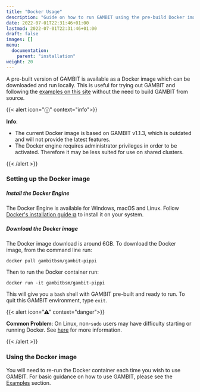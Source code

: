```yaml
---
title: "Docker Usage"
description: "Guide on how to run GAMBIT using the pre-build Docker image."
date: 2022-07-01T22:31:46+01:00
lastmod: 2022-07-01T22:31:46+01:00
draft: false
images: []
menu:
  documentation:
    parent: "installation"
weight: 20
---
```


A pre-built version of GAMBIT is available as a Docker image which can be downloaded and run locally. This is useful for trying out GAMBIT and following the [examples on this site](/documentation/examples/colliderbit_example/) without the need to build GAMBIT from source.

{{< alert icon="ⓘ" context="info">}}

**Info**:
- The current Docker image is based on GAMBIT v1.1.3, which is outdated and will not provide the latest features.
- The Docker engine requires administrator privileges in order to be activated. Therefore it may be less suited for use on shared clusters.

{{< /alert >}}

### Setting up the Docker image

##### Install the Docker Engine

The Docker Engine is available for Windows, macOS and Linux. Follow [Docker's installation guide ⧉](https://docs.docker.com/engine/install/) to install it on your system.

##### Download the Docker image

The Docker image download is around 6GB. To download the Docker image, from the command line run:

```
docker pull gambitbsm/gambit-pippi
```

Then to run the Docker container run:

```
docker run -it gambitbsm/gambit-pippi
```

This will give you a `bash` shell with GAMBIT pre-built and ready to run. To quit this GAMBIT environment, type `exit`.

{{< alert icon="⚠" context="danger">}}

**Common Problem**: On Linux, non-`sudo` users may have difficulty starting or running Docker. See [here](/documentation/help/common_problems_and_questions#i-cannot-start-or-run-docker-on-linux) for more information.

{{< /alert >}}

### Using the Docker image

You will need to re-run the Docker container each time you wish to use GAMBIT. For basic guidance on how to use GAMBIT, please see the [Examples](/documentation/examples/) section.
